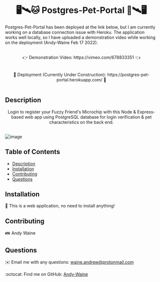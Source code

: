 <h1 align="center">🖥️🛰️🐱 Postgres-Pet-Portal 🐶🛰️🖥️</h1>


Postgres-Pet-Portal has been deployed at the link below, but I am currently working on a database connection issue with Heroku. The application works well locally, so I have uploaded a demonstration video while working on the deployment (Andy-Waine Feb 17 2022).
    <br /> 
    <br />
<div align="center"> 👉 Demonstration Video: https://vimeo.com/678833351 👈 </div>
    <br />
    <br />
<div align="center">🚧 Deployment (Currently Under Construction): https://postgres-pet-portal.herokuapp.com/ 🚧</div>
    <br />

## Description
<div align="center">Login to register your Fuzzy Friend's Microchip with this Node & Express-based web app using PostgreSQL database for login verification & pet characteristics on the back end.</div>
</br>

![image](https://user-images.githubusercontent.com/88730354/153978882-e14afe36-133c-4d85-b713-210d1c32038e.png)


## Table of Contents
- [Description](#description)
- [Installation](#installation)
- [Contributing](#contributing)
- [Questions](#questions)

## Installation
💾 This is a web application, no need to install anything! 

## Contributing
👪 Andy Waine

## Questions
✉️ Email me with any questions: waine.andrew@protonmail.com<br /><br />
:octocat: Find me on GitHub: [Andy-Waine](https://github.com/Andy-Waine)<br />
<br />
